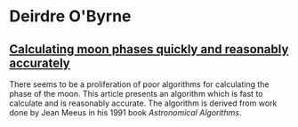 # Deirdre O'Byrne

## [Calculating moon phases quickly and reasonably accurately](calculating_moon_phases/README.md)

There seems to be a proliferation of poor algorithms for calculating the phase of the moon. This article presents an algorithm which is fast to calculate and is
reasonably accurate. The algorithm is derived from work done by Jean Meeus in his 1991 book _Astronomical Algorithms_.
